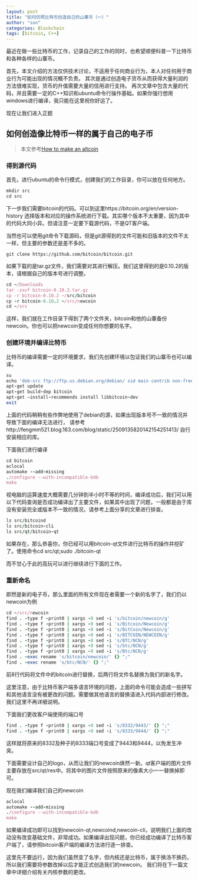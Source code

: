 ```yaml
---
layout: post
title: "如何仿照比特币创造自己的山寨币（一）"
author: "sun"
categories: Blockchain
tags: [bitcoin, C++]
---
```


最近在做一些比特币的工作，记录自己的工作的同时，也希望顺便科普一下比特币和各种各样的山寨币。

首先，本文介绍的方法仅供技术讨论，不适用于任何商业行为，本人对任何用于商业行为可能出现的情况概不负责。
其次是通过创造电子货币从而获得大量利润的方法很难实现，货币的升值需要大量的信用进行支持。
再次文章中包含大量的代码，并且需要一定的C++知识和ubuntu命令行操作基础。如果你强行想用windows进行编译，我只能在这里祝你好运了。

现在让我们进入正题

## 如何创造像比特币一样的属于自己的电子币

> 本文参考[How to make an altcoin](https://bitcointalk.org/index.php?topic=1030365.0)

### 得到源代码

首先，进行ubuntu的命令行模式，创建我们的工作目录，你可以放在任何地方。

```ruby
mkdir src
cd src
```

下一步我们需要bitcoin的代码。可以到这里https://bitcoin.org/en/version-history 选择版本和对应的操作系统进行下载。其实哪个版本不太重要，因为其中的代码大同小异。但请注意一定要下载源代码，不是QT客户端。

当然也可以使用git命令下载源码，但是git源得到的文件可能和旧版本的文件不太一样，但主要的参数还是差不多的。

`git clone https://github.com/bitcoin/bitcoin.git`

如果下载的是tar.gz文件，我们需要对其进行解压。我们这里得到的是0.10.2的版本，请根据自己的版本号进行调整。

```ruby
cd ~/Downloads
tar -zxvf bitcoin-0.10.2.tar.gz
cp -r bitcoin-0.10.2 ~/src/bitcoin
cp -r bitcoin-0.10.2 ~/src/newcoin
cd ~/src
```

这样，我们就在工作目录下得到了两个文件夹，bitcoin和他的山寨备份newcoin。你也可以把newcoin变成任何你想要的名字。

### 创建环境并编译比特币
比特币的编译需要一定的环境要求，我们先创建环境以包证我们的山寨币也可以编译。

```ruby
su
echo 'deb-src ftp://ftp.us.debian.org/debian/ sid main contrib non-free' >> /etc/apt/sources.list
apt-get update
apt-get build-dep bitcoin
apt-get –install-recommends install libbitcoin-dev
exit
```
上面的代码稍稍有些作弊地使用了debian的源，如果出现版本号不一致的情况并导致下面的编译无法进行，
请参考http://fengmm521.blog.163.com/blog/static/2509135820142154251413/ 自行安装相应的库。

下面我们进行编译

```ruby
cd bitcoin
aclocal
automake --add-missing
./configure --with-incompatible-bdb
make
```

视电脑的运算速度大概需要几分钟到半小时不等的时间，编译成功后，我们可以用以下代码查询是否成功编译出了主要文件，如果其中出现了问题，一般都是由于库没有安装完全或版本不一致的情况，请参考上面分享的文章进行排查。

```ruby
ls src/bitcoind
ls src/bitcoin-cli
ls src/qt/bitcoin-qt
```

如果存在，那么恭喜你，你已经可以用bitcoin-qt文件进行比特币的操作并挖矿了。使用命令cd src/qt;sudo ./bitcoin-qt

而不甘心于此的高玩可以进行继续进行下面的工作。

### 重新命名
即然是新的电子币，那么里面的所有文件现在者需要一个新的名字了，我们仍以newcoin为例

```ruby
cd ~/src/newcoin
find . -type f -print0 | xargs -0 sed -i 's/bitcoin/newcoin/g'
find . -type f -print0 | xargs -0 sed -i 's/Bitcoin/Newcoin/g'
find . -type f -print0 | xargs -0 sed -i 's/BitCoin/Newcoin/g'
find . -type f -print0 | xargs -0 sed -i 's/BITCOIN/NEWCOIN/g'
find . -type f -print0 | xargs -0 sed -i 's/BTC/NCN/g'
find . -type f -print0 | xargs -0 sed -i 's/btc/NCN/g'
find . -type f -print0 | xargs -0 sed -i 's/Btc/NCN/g'
find . -exec rename 's/bitcoin/newcoin/' {} ";"
find . -exec rename 's/btc/NCN/' {} ";"
```

前8行代码将文件中的bitcoin进行替换，后两行将文件名替换为我们的新名字。

这里注意，由于比特币客户端多语言环境的问题，上面的命令可能会造成一些拼写和其他语言没有被更改的问题。需要做其他语言的替换请进入代码内部进行修改。我们这里不再详细说明。

下面我们更改客户端使用的端口号

```ruby
find . -type f -print0 | xargs -0 sed -i 's/8332/9443/' {} ";"
find . -type f -print0 | xargs -0 sed -i 's/8333/9444/' {} ";"
```

这样就将原来的8332及种子的8333端口号变成了9443和9444，以免发生冲突。

下面需要设计自己的logo，从而让我们的newcoin焕然一新。qt客户端的图片文件主要存放在src/qt/res中。将其中的图片文件按照原来的像素大小一一替换掉即可。

现在我们编译我们自己的newcoin

```ruby
aclocal
automake --add-missing
./configure --with-incompatible-bdb
make
```

如果编译成功即可以找到newcoin-qt,newcoind,newcoin-cli，说明我们上面的改动没有改变基础文件，非常成功。如果编译出现问题，你已经成功编译了比特币客户端了，请参照bitcoin客户端的编译方法进行逐一排查。

这里先不要运行，因为我们虽然变了名字，但内核还是比特币，属于换汤不换药，所以我们需要将参数改掉以后才能正式创造我们的newcoin。
我们将在下一篇文章中详细介绍有关内核参数的更改。
